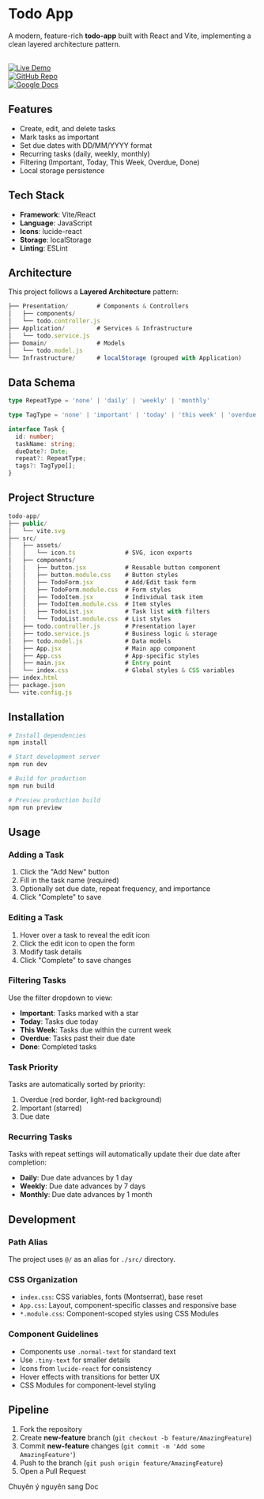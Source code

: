# Todo App

A modern, feature-rich **todo-app** built with React and Vite, implementing a clean layered architecture pattern.

<br/>[![Live Demo](https://img.shields.io/badge/Live%20Demo-Vercel-black?logo=vercel)](https://todo-gdg-web-prb5-25.vercel.app/)
<br/>[![GitHub Repo](https://img.shields.io/badge/GitHub-arminddoox%2Ftodo--gdg--web--prb5--25-blue?logo=github)](https://github.com/arminddoox/todo-gdg-web-prb5-25.git)
<br/>[![Google Docs](https://img.shields.io/badge/Docs-Google%20Docs-orange?logo=googledocs)](https://docs.google.com/document/d/1zKvyWutj1CU4-TEiij…)

## Features

- Create, edit, and delete tasks
- Mark tasks as important
- Set due dates with DD/MM/YYYY format
- Recurring tasks (daily, weekly, monthly)
- Filtering (Important, Today, This Week, Overdue, Done)
- Local storage persistence

## Tech Stack

- **Framework**: Vite/React
- **Language**: JavaScript
- **Icons**: lucide-react
- **Storage**: localStorage
- **Linting**: ESLint

## Architecture

This project follows a **Layered Architecture** pattern:

```ts
├── Presentation/        # Components & Controllers
│   ├── components/
│   └── todo.controller.js
├── Application/         # Services & Infrastructure
│   └── todo.service.js
├── Domain/              # Models
│   └── todo.model.js
└── Infrastructure/      # localStorage (grouped with Application)
```

## Data Schema

```ts
type RepeatType = 'none' | 'daily' | 'weekly' | 'monthly'

type TagType = 'none' | 'important' | 'today' | 'this week' | 'overdue' | 'done'

interface Task {
  id: number;
  taskName: string;
  dueDate?: Date;
  repeat?: RepeatType;
  tags?: TagType[];
}
```

## Project Structure

```ts
todo-app/
├── public/
│   └── vite.svg
├── src/
│   ├── assets/
│   │   └── icon.ts              # SVG, icon exports
│   ├── components/
│   │   ├── button.jsx           # Reusable button component
│   │   ├── button.module.css    # Button styles
│   │   ├── TodoForm.jsx         # Add/Edit task form
│   │   ├── TodoForm.module.css  # Form styles
│   │   ├── TodoItem.jsx         # Individual task item
│   │   ├── TodoItem.module.css  # Item styles
│   │   ├── TodoList.jsx         # Task list with filters
│   │   └── TodoList.module.css  # List styles
│   ├── todo.controller.js       # Presentation layer
│   ├── todo.service.js          # Business logic & storage
│   ├── todo.model.js            # Data models
│   ├── App.jsx                  # Main app component
│   ├── App.css                  # App-specific styles
│   ├── main.jsx                 # Entry point
│   └── index.css                # Global styles & CSS variables
├── index.html
├── package.json
└── vite.config.js
```

## Installation

```bash
# Install dependencies
npm install

# Start development server
npm run dev

# Build for production
npm run build

# Preview production build
npm run preview
```

## Usage

### Adding a Task
1. Click the "Add New" button
2. Fill in the task name (required)
3. Optionally set due date, repeat frequency, and importance
4. Click "Complete" to save

### Editing a Task
1. Hover over a task to reveal the edit icon
2. Click the edit icon to open the form
3. Modify task details
4. Click "Complete" to save changes

### Filtering Tasks
Use the filter dropdown to view:
- **Important**: Tasks marked with a star
- **Today**: Tasks due today
- **This Week**: Tasks due within the current week
- **Overdue**: Tasks past their due date
- **Done**: Completed tasks

### Task Priority
Tasks are automatically sorted by priority:
1. Overdue (red border, light-red background)
2. Important (starred)
3. Due date

### Recurring Tasks
Tasks with repeat settings will automatically update their due date after completion:
- **Daily**: Due date advances by 1 day
- **Weekly**: Due date advances by 7 days
- **Monthly**: Due date advances by 1 month

## Development

### Path Alias
The project uses `@/` as an alias for `./src/` directory.

### CSS Organization
- `index.css`: CSS variables, fonts (Montserrat), base reset
- `App.css`: Layout, component-specific classes and responsive base
- `*.module.css`: Component-scoped styles using CSS Modules

### Component Guidelines
- Components use `.normal-text` for standard text
- Use `.tiny-text` for smaller details
- Icons from `lucide-react` for consistency
- Hover effects with transitions for better UX
- CSS Modules for component-level styling

## Pipeline

1. Fork the repository
2. Create **new-feature** branch (`git checkout -b feature/AmazingFeature`)
3. Commit **new-feature** changes (`git commit -m 'Add some AmazingFeature'`)
4. Push to the branch (`git push origin feature/AmazingFeature`)
5. Open a Pull Request


Chuyên ý nguyên sang Doc
